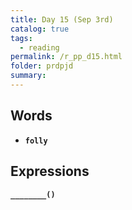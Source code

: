 ```yaml
---
title: Day 15 (Sep 3rd)
catalog: true
tags: 
  - reading
permalink: /r_pp_d15.html
folder: prdpjd
summary: 
---
```


## Words

-   <b data-toggle="tooltip" data-original-title="{{site.data.glossary.profuse}}">`folly`</b>


## Expressions

<b data-toggle="tooltip" data-original-title="{{site.data.answers.d15_a}}">`________()`</b>